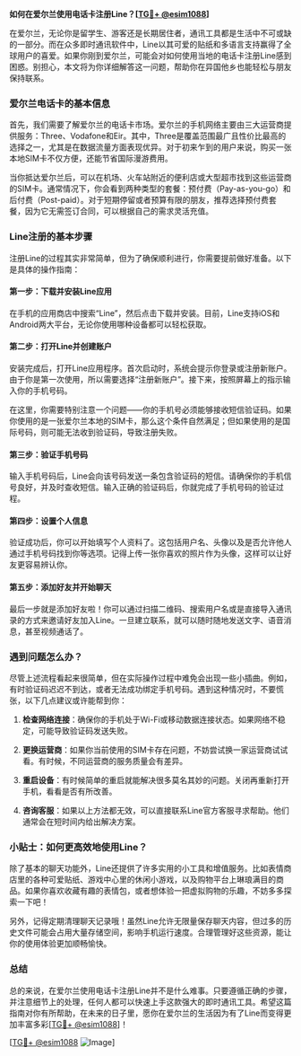 **如何在爱尔兰使用电话卡注册Line？[[TG💪+ @esim1088](https://t.me/s/esim1088)]**

在爱尔兰，无论你是留学生、游客还是长期居住者，通讯工具都是生活中不可或缺的一部分。而在众多即时通讯软件中，Line以其可爱的贴纸和多语言支持赢得了全球用户的喜爱。如果你刚到爱尔兰，可能会对如何使用当地的电话卡注册Line感到困惑。别担心，本文将为你详细解答这一问题，帮助你在异国他乡也能轻松与朋友保持联系。

### 爱尔兰电话卡的基本信息

首先，我们需要了解爱尔兰的电话卡市场。爱尔兰的手机网络主要由三大运营商提供服务：Three、Vodafone和Eir。其中，Three是覆盖范围最广且性价比最高的选择之一，尤其是在数据流量方面表现优异。对于初来乍到的用户来说，购买一张本地SIM卡不仅方便，还能节省国际漫游费用。

当你抵达爱尔兰后，可以在机场、火车站附近的便利店或大型超市找到这些运营商的SIM卡。通常情况下，你会看到两种类型的套餐：预付费（Pay-as-you-go）和后付费（Post-paid）。对于短期停留或者预算有限的朋友，推荐选择预付费套餐，因为它无需签订合同，可以根据自己的需求灵活充值。

### Line注册的基本步骤

注册Line的过程其实非常简单，但为了确保顺利进行，你需要提前做好准备。以下是具体的操作指南：

#### 第一步：下载并安装Line应用

在手机的应用商店中搜索“Line”，然后点击下载并安装。目前，Line支持iOS和Android两大平台，无论你使用哪种设备都可以轻松获取。

#### 第二步：打开Line并创建账户

安装完成后，打开Line应用程序。首次启动时，系统会提示你登录或注册新账户。由于你是第一次使用，所以需要选择“注册新账户”。接下来，按照屏幕上的指示输入你的手机号码。

在这里，你需要特别注意一个问题——你的手机号必须能够接收短信验证码。如果你使用的是一张爱尔兰本地的SIM卡，那么这个条件自然满足；但如果使用的是国际号码，则可能无法收到验证码，导致注册失败。

#### 第三步：验证手机号码

输入手机号码后，Line会向该号码发送一条包含验证码的短信。请确保你的手机信号良好，并及时查收短信。输入正确的验证码后，你就完成了手机号码的验证过程。

#### 第四步：设置个人信息

验证成功后，你可以开始填写个人资料了。这包括用户名、头像以及是否允许他人通过手机号码找到你等选项。记得上传一张你喜欢的照片作为头像，这样可以让好友更容易辨认你。

#### 第五步：添加好友并开始聊天

最后一步就是添加好友啦！你可以通过扫描二维码、搜索用户名或是直接导入通讯录的方式来邀请好友加入Line。一旦建立联系，就可以随时随地发送文字、语音消息，甚至视频通话了。

### 遇到问题怎么办？

尽管上述流程看起来很简单，但在实际操作过程中难免会出现一些小插曲。例如，有时验证码迟迟不到达，或者无法成功绑定手机号码。遇到这种情况时，不要慌张，以下几点建议或许能帮到你：

1. **检查网络连接**：确保你的手机处于Wi-Fi或移动数据连接状态。如果网络不稳定，可能导致验证码发送失败。
   
2. **更换运营商**：如果你当前使用的SIM卡存在问题，不妨尝试换一家运营商试试看。有时候，不同运营商的服务质量会有差异。

3. **重启设备**：有时候简单的重启就能解决很多莫名其妙的问题。关闭再重新打开手机，看看是否有所改善。

4. **咨询客服**：如果以上方法都无效，可以直接联系Line官方客服寻求帮助。他们通常会在短时间内给出解决方案。

### 小贴士：如何更高效地使用Line？

除了基本的聊天功能外，Line还提供了许多实用的小工具和增值服务。比如表情商店里的各种可爱贴纸、游戏中心里的休闲小游戏，以及购物平台上琳琅满目的商品。如果你喜欢收藏有趣的表情包，或者想体验一把虚拟购物的乐趣，不妨多多探索一下吧！

另外，记得定期清理聊天记录哦！虽然Line允许无限量保存聊天内容，但过多的历史文件可能会占用大量存储空间，影响手机运行速度。合理管理好这些资源，能让你的使用体验更加顺畅愉快。

### 总结

总的来说，在爱尔兰使用电话卡注册Line并不是什么难事。只要遵循正确的步骤，并注意细节上的处理，任何人都可以快速上手这款强大的即时通讯工具。希望这篇指南对你有所帮助，在未来的日子里，愿你在爱尔兰的生活因为有了Line而变得更加丰富多彩[[TG💪+ @esim1088](https://t.me/s/esim1088)]！

[[TG💪+ @esim1088](https://t.me/s/esim1088) ![Image](https://i.postimg.cc/4NQfJmqS/Snipaste-2025-05-13-00-14-12.png)]